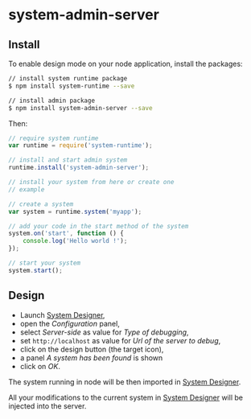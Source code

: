 # system-admin-server

## Install

To enable design mode on your node application, install the packages:

```sh
// install system runtime package
$ npm install system-runtime --save

// install admin package
$ npm install system-admin-server --save
```

Then:

```js
// require system runtime
var runtime = require('system-runtime');

// install and start admin system
runtime.install('system-admin-server');

// install your system from here or create one
// example

// create a system
var system = runtime.system('myapp');

// add your code in the start method of the system
system.on('start', function () {
    console.log('Hello world !');
});

// start your system
system.start();
```

## Design

* Launch [System Designer](https://system-designer.github.io),
* open the *Configuration* panel,
* select *Server-side* as value for *Type of debugging*,
* set `http://localhost` as value for *Url of the server to debug*,
* click on the design button (the target icon),
* a panel *A system has been found* is shown
* click on *OK*.

The system running in node will be then imported in [System Designer](https://system-designer.github.io).

All your modifications to the current system in [System Designer](https://system-designer.github.io) will be injected into the server. 
